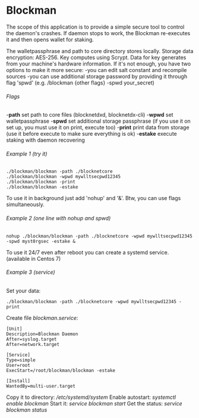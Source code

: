 # Blockman
The scope of this application is to provide a simple secure tool to control the daemon's crashes. If daemon stops to work, the Blockman re-executes it and then opens wallet for staking.

The walletpassphrase and path to core directory stores locally.
Storage data encryption: AES-256.
Key computes using Scrypt.
Data for key generates from your machine's hardware information.
If it's not enough, you have two options to make it more secure:
-you can edit salt constant and recompile sources
-you can use additional storage password by providing it through flag 'spwd' (e.g. /blockman {other flags} -spwd your_secret)

###### Flags
-**path** set path to core files (blocknetdxd, blocknetdx-cli)
-**wpwd** set walletpassphrase
-**spwd** set additional storage passphrase (if you use it on set up, you must use it on print, execute too)
-**print** print data from storage (use it before execute to make sure everything is ok)
-**estake** execute staking with daemon recovering

###### Example 1 (try it)
```
./blockman/blockman -path ./blocknetcore
./blockman/blockman -wpwd mywlltsecpwd12345
./blockman/blockman -print
./blockman/blockman -estake
```

To use it in background just add 'nohup' and '&'.
Btw, you can use flags simultaneously.
###### Example 2 (one line with nohup and spwd)
```
nohup ./blockman/blockman -path ./blocknetcore -wpwd mywlltsecpwd12345 -spwd myst0rgsec -estake &
```

To use it 24/7 even after reboot you can create a systemd service.
(available in Centos 7)
###### Example 3 (service)
Set your data:
```
./blockman/blockman -path ./blocknetcore -wpwd mywlltsecpwd12345 -print
```
Create file *blockman.service*:
```
[Unit]
Description=Blockman Daemon
After=syslog.target
After=network.target

[Service]
Type=simple
User=root
ExecStart=/root/blockman/blockman -estake

[Install]
WantedBy=multi-user.target
```
Copy it to directory: */etc/systemd/system*
Enable autostart: *systemctl enable blockman*
Start it: *service blockman start*
Get the status: *service blockman status*
